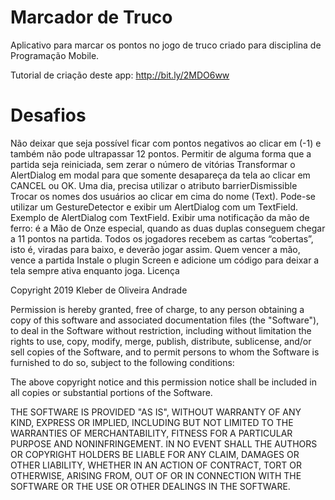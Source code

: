 # Marcador de Truco

Aplicativo para marcar os pontos no jogo de truco criado para disciplina de Programação Mobile.

Tutorial de criação deste app: http://bit.ly/2MDO6ww

# Desafios
 Não deixar que seja possível ficar com pontos negativos ao clicar em (-1) e também não pode ultrapassar 12 pontos.
 Permitir de alguma forma que a partida seja reiniciada, sem zerar o número de vitórias
 Transformar o AlertDialog em modal para que somente desapareça da tela ao clicar em CANCEL ou OK. Uma dia, precisa utilizar o atributo barrierDismissible
 Trocar os nomes dos usuários ao clicar em cima do nome (Text). Pode-se utilizar um GestureDetector e exibir um AlertDialog com um TextField. Exemplo de AlertDialog com TextField.
 Exibir uma notificação da mão de ferro: é a Mão de Onze especial, quando as duas duplas conseguem chegar a 11 pontos na partida. Todos os jogadores recebem as cartas “cobertas”, isto é, viradas para baixo, e deverão jogar assim. Quem vencer a mão, vence a partida
 Instale o plugin Screen e adicione um código para deixar a tela sempre ativa enquanto joga.
Licença


Copyright 2019 Kleber de Oliveira Andrade

Permission is hereby granted, free of charge, to any person obtaining a copy
of this software and associated documentation files (the "Software"), to deal
in the Software without restriction, including without limitation the rights
to use, copy, modify, merge, publish, distribute, sublicense, and/or sell
copies of the Software, and to permit persons to whom the Software is
furnished to do so, subject to the following conditions:

The above copyright notice and this permission notice shall be included in all
copies or substantial portions of the Software.

THE SOFTWARE IS PROVIDED "AS IS", WITHOUT WARRANTY OF ANY KIND, EXPRESS OR
IMPLIED, INCLUDING BUT NOT LIMITED TO THE WARRANTIES OF MERCHANTABILITY,
FITNESS FOR A PARTICULAR PURPOSE AND NONINFRINGEMENT. IN NO EVENT SHALL THE
AUTHORS OR COPYRIGHT HOLDERS BE LIABLE FOR ANY CLAIM, DAMAGES OR OTHER
LIABILITY, WHETHER IN AN ACTION OF CONTRACT, TORT OR OTHERWISE, ARISING FROM,
OUT OF OR IN CONNECTION WITH THE SOFTWARE OR THE USE OR OTHER DEALINGS IN THE
SOFTWARE.
